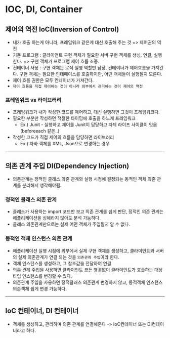 # IOC, DI, Container

## 제어의 역전 IoC(Inversion of Control)
- 내가 호출 하는게 아니라, 프레임워크 같은게 대신 호출해 주는 것 => 제어권의 역전
- 기존 프로그램 : 클라이언트 구현 객체가 필요한 서버 구현 객체를 생성, 연결, 실행한다. => 구현 객체가 프로그램 제어 흐름 조종.
- 컨테이너 사용 : 구현 객체는 로직 실행 역할만 담당, 컨테이너가 제어흐름을 가져간다. 구현 객체는 필요한 인테페이스를 호출하지만, 어떤 객체들이 실행될지 모른다. 
- 제어 흐름 권한은 모두 컨테이너가 가져간다.
- `제어 흐름을 직접 제어하는 것이 아니라 외부에서 관리하는 것이 제어의 역전`

### 프레임워크 vs 라이브러리
- 프레임워크가 내가 작성한 코드를 제어하고, 대신 실행하면 그것이 프레임워크다.
- 필요한 부분만 작성하면 적절한 타이밍에 호출을 하느게 프레임워크
  - Ex.) Junit - 실행하고 제어를 Junit이 담당하고 자체 라이프 사이클이 잇음(beforeeach 같은..)
- 작성한 코드가 직접 제어의 흐름을 담당하면 라이브러리
  - Ex.) 자바 객체를 XML, Json으로 변경하는 경우
---
## 의존 관계 주입 DI(Dependency Injection)
- 의존관계는 정적인 클래스 의존 관계와 실행 시점에 결정되는 동적인 객체 의존 관계를 분리해서 생각해야됨.

### 정적인 클래스 의존 관계
- 클래스가 사용하는 import 코드만 보고 의존 관계를 쉽게 판단, 정적인 의존 관계는 애플리케이션을 싱해라지 않아도 분석 가능하다.
- 클래스 의존관계만으로는 실제 어떤 객체가 주입될지 알 수 없다.

### 동적인 객체 인스턴스 의존 관계
- 애플리케이션 실행 시점에 외부에서 실제 구현 객체를 생성하고, 클라이언트와 서버의 실제 의존관계가 연결 되는 것을 `의존관계 주입`이라 한다.
- 객체 인스턴스를 생성하고, 그 찹조값을 전달하여 연결
- 의존 관계 주입을 사용하면 클라이언트 코든 병경없이 클라이언트가 호출하는 대상 타입 인스턴스를 변경할 수 있다.
- 의존관계 주입을 사용하면 정적클래스 의존관계 변경하지 않고, 동적객체 인스턴스 의존객체 쉽게 변경 가능하다.
---
## IoC 컨테이너, DI 컨테이너
- 객체를 생성하고, 관리하며 의존 관계를 연결해준다 -> IoC컨테이너 또는 DI컨테이너라고 하다.